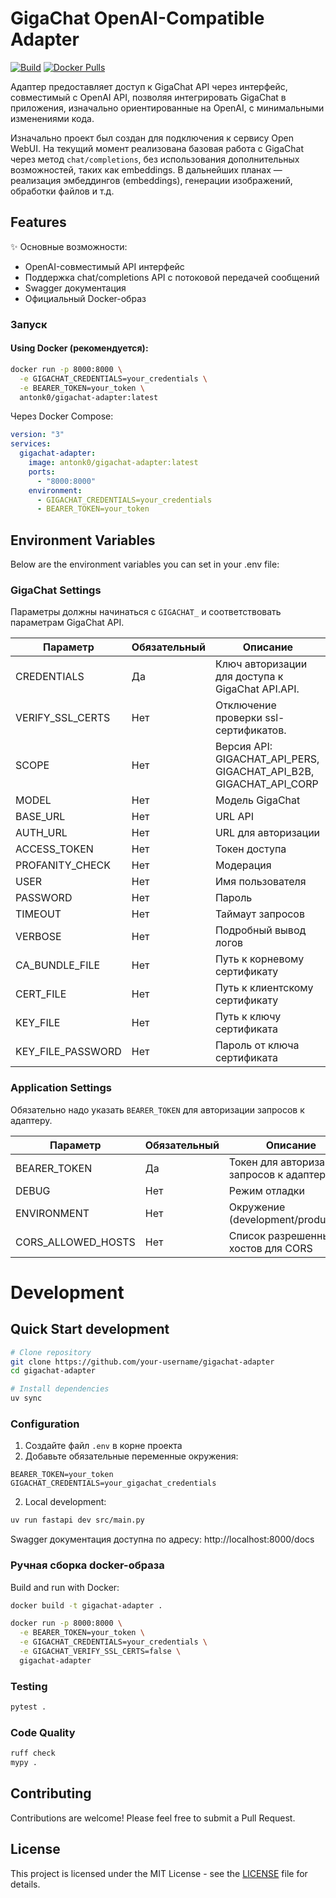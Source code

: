 # GigaChat OpenAI-Compatible Adapter

[![Build](https://github.com/antonko/gigachat-adapter/actions/workflows/release.yml/badge.svg)](https://github.com/antonko/gigachat-adapter/actions/workflows/release.yml)
[![Docker Pulls](https://img.shields.io/docker/pulls/gigachat-adapter/gigachat-adapter)](https://hub.docker.com/r/gigachat-adapter/gigachat-adapter)

Адаптер предоставляет доступ к GigaChat API через интерфейс, совместимый с OpenAI API, позволяя интегрировать GigaChat в приложения, изначально ориентированные на OpenAI, с минимальными изменениями кода.

Изначально проект был создан для подключения к сервису Open WebUI. На текущий момент реализована базовая работа с GigaChat через метод `chat/completions`, без использования дополнительных возможностей, таких как embeddings. В дальнейших планах — реализация эмбеддингов (embeddings), генерации изображений, обработки файлов и т.д.

## Features

✨ Основные возможности:

- OpenAI-совместимый API интерфейс
- Поддержка chat/completions API с потоковой передачей сообщений
- Swagger документация
- Официальный Docker-образ

### Запуск

#### Using Docker (рекомендуется):

```bash
docker run -p 8000:8000 \
  -e GIGACHAT_CREDENTIALS=your_credentials \
  -e BEARER_TOKEN=your_token \
  antonk0/gigachat-adapter:latest
```

Через Docker Compose:

```yaml
version: "3"
services:
  gigachat-adapter:
    image: antonk0/gigachat-adapter:latest
    ports:
      - "8000:8000"
    environment:
      - GIGACHAT_CREDENTIALS=your_credentials
      - BEARER_TOKEN=your_token
```

## Environment Variables

Below are the environment variables you can set in your .env file:

### GigaChat Settings

Параметры должны начинаться с `GIGACHAT_` и соответствовать параметрам GigaChat API.

| Параметр          | Обязательный | Описание                                                           |
| ----------------- | ------------ | ------------------------------------------------------------------ |
| CREDENTIALS       | Да           | Ключ авторизации для доступа к GigaChat API.API.                   |
| VERIFY_SSL_CERTS  | Нет          | Отключение проверки ssl-сертификатов.                              |
| SCOPE             | Нет          | Версия API: GIGACHAT_API_PERS, GIGACHAT_API_B2B, GIGACHAT_API_CORP |
| MODEL             | Нет          | Модель GigaChat                                                    |
| BASE_URL          | Нет          | URL API                                                            |
| AUTH_URL          | Нет          | URL для авторизации                                                |
| ACCESS_TOKEN      | Нет          | Токен доступа                                                      |
| PROFANITY_CHECK   | Нет          | Модерация                                                          |
| USER              | Нет          | Имя пользователя                                                   |
| PASSWORD          | Нет          | Пароль                                                             |
| TIMEOUT           | Нет          | Таймаут запросов                                                   |
| VERBOSE           | Нет          | Подробный вывод логов                                              |
| CA_BUNDLE_FILE    | Нет          | Путь к корневому сертификату                                       |
| CERT_FILE         | Нет          | Путь к клиентскому сертификату                                     |
| KEY_FILE          | Нет          | Путь к ключу сертификата                                           |
| KEY_FILE_PASSWORD | Нет          | Пароль от ключа сертификата                                        |

### Application Settings

Обязательно надо указать `BEARER_TOKEN` для авторизации запросов к адаптеру.

| Параметр           | Обязательный | Описание                                  |
| ------------------ | ------------ | ----------------------------------------- |
| BEARER_TOKEN       | Да           | Токен для авторизации запросов к адаптеру |
| DEBUG              | Нет          | Режим отладки                             |
| ENVIRONMENT        | Нет          | Окружение (development/production)        |
| CORS_ALLOWED_HOSTS | Нет          | Список разрешенных хостов для CORS        |

# Development

## Quick Start development

```bash
# Clone repository
git clone https://github.com/your-username/gigachat-adapter
cd gigachat-adapter

# Install dependencies
uv sync
```

### Configuration

1. Создайте файл `.env` в корне проекта
2. Добавьте обязательные переменные окружения:

```
BEARER_TOKEN=your_token
GIGACHAT_CREDENTIALS=your_gigachat_credentials
```

2. Local development:

```bash
uv run fastapi dev src/main.py
```

Swagger документация доступна по адресу: http://localhost:8000/docs

### Ручная сборка docker-образа

Build and run with Docker:

```bash
docker build -t gigachat-adapter .

docker run -p 8000:8000 \
  -e BEARER_TOKEN=your_token \
  -e GIGACHAT_CREDENTIALS=your_credentials \
  -e GIGACHAT_VERIFY_SSL_CERTS=false \
  gigachat-adapter
```

### Testing

```bash
pytest .
```

### Code Quality

```bash
ruff check
mypy .
```

## Contributing

Contributions are welcome! Please feel free to submit a Pull Request.

## License

This project is licensed under the MIT License - see the [LICENSE](LICENSE) file for details.
